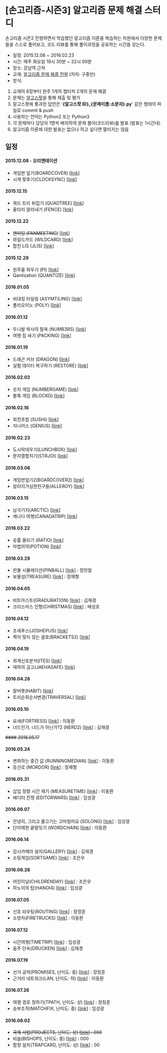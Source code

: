 # [손고리즘-시즌3] 알고리즘 문제 해결 스터디

손고리즘 시즌2 진행하면서 학습했던 알고리즘 이론을 복습하는 차원에서 다양한 문제들을 스스로 풀어보고, 코드 리뷰를 통해 풀이과정을 공유하는 시간을 갖는다.



- 일정: 2015.12.08 ~ 2016.02.23
- 시간: 매주 화요일 19시 30분 ~ 22시 00분
- 장소: 강남역 근처
- 교재: [알고리즘 문제 해결 전략](http://www.yes24.com/24/goods/8006522) (저자: 구종만)
- 방식:
 1. 교재의 6장부터 한주 1개의 챕터씩 2개의 문제 해결
 2. 문제는 [알고스팟](https://algospot.com)을 통해 제출 및 평가
 3. 알고스팟에 통과한 답안은 '**{알고스팟 ID}_{문제이름:소문자}.py**' 같은 형태의 파일로 commit &  push
 4. 사용하는 언어는 Python2 또는 Python3
 5. 각 문제마다 담당자 1명씩 배치하여 문제 풀이(코드리뷰)를 발표 (발표는 1시간내)
 6. 알고리즘 이론에 대한 발표는 없으나 하고 싶다면 말리지는 않음

## 일정
#### 2015.12.08 - 오리엔테이션
- 게임판 덮기(BOARDCOVER) [[link](https://algospot.com/judge/problem/read/BOARDCOVER)]
- 시계 맞추기(CLOCKSYNC) [[link](https://algospot.com/judge/problem/read/CLOCKSYNC)]

#### 2015.12.15
- 쿼드 트리 뒤집기 (QUADTREE) [[link](https://algospot.com/judge/problem/read/QUADTREE)]
- 울타리 잘라내기 (FENCE) [[link](https://algospot.com/judge/problem/read/FENCE)]

#### 2015.12.22
- ~~팬미팅 (FANMEETING)~~ [[link](https://algospot.com/judge/problem/read/FANMEETING)]
- 와일드카드 (WILDCARD) [[link](https://algospot.com/judge/problem/read/WILDCARD)]
- 합친 LIS (JLIS) [[link](https://algospot.com/judge/problem/read/JLIS)]

#### 2015.12.29
- 원주율 외우기 (PI) [[link](https://algospot.com/judge/problem/read/PI)]
- Qantization (QUANTIZE) [[link](https://algospot.com/judge/problem/read/QUANTIZE)]

#### 2016.01.05
- 비대칭 타일링 (ASYMTILING) [[link](https://algospot.com/judge/problem/read/ASYMTILING)]
- 폴리오미노 (POLY) [[link](https://algospot.com/judge/problem/read/POLY)]

#### 2016.01.12
- 두니발 박사의 탈옥 (NUMB3RS) [[link](https://algospot.com/judge/problem/read/NUMB3RS)]
- 여행 짐 싸기 (PACKING) [[link](https://algospot.com/judge/problem/read/PACKING)]

#### 2016.01.19
- 드래곤 커브 (DRAGON) [[link](https://algospot.com/judge/problem/read/DRAGON)]
- 실험 데이터 복구하기 (RESTORE) [[link](https://algospot.com/judge/problem/read/RESTORE)]

#### 2016.02.02
- 숫자 게임 (NUMBERGAME) [[link](https://algospot.com/judge/problem/read/NUMBERGAME)]
- 블록 게임 (BLOCKG) [[link](https://algospot.com/judge/problem/read/BLOCKG)]

#### 2016.02.16
- 회전초밥 (SUSHI) [[link](https://algospot.com/judge/problem/read/SUSHI)]
- 지니어스 (GENIUS) [[link](https://algospot.com/judge/problem/read/GENIUS)]

#### 2016.02.23
- 도시락데우기(LUNCHBOX) [[link](https://algospot.com/judge/problem/read/LUNCHBOX)]
- 문자열합치기(STRJOI) [[link](https://algospot.com/judge/problem/read/STRJOI)]

#### 2016.03.08
- 게임판덮기2(BOARDCOVER2) [[link](https://algospot.com/judge/problem/read/BOARDCOVER2)]
- 알러지가심한친구들(ALLERGY) [[link](https://algospot.com/judge/problem/read/ALLERGY)]

#### 2016.03.15
- 남극기지(ARCTIC) [[link](https://algospot.com/judge/problem/read/ARCTIC)]
- 캐나다 여행(CANADATRIP) [[link](https://algospot.com/judge/problem/read/CANADATRIP)]

#### 2016.03.22
- 승률 올리기 (RATIO) [[link](https://algospot.com/judge/problem/read/RATIO)]
- 마법의약(POTION) [[link](https://algospot.com/judge/problem/read/POTION)]

#### 2016.03.29
- 핀볼 시뮬레이션(PINBALL) [[link](https://algospot.com/judge/problem/read/PINBALL)] : 정민철
- 보물섬(TREASURE) [[link](https://algospot.com/judge/problem/read/TREASURE)] : 장재형

#### 2016.04.05
- 비트마스트(GRADURATION) [[link](https://algospot.com/judge/problem/read/GRADURATION)] : 김재경
- 크리스마스 인형(CHRISTMAS) [[link](https://algospot.com/judge/problem/read/CHRISTMAS)] : 배성호

#### 2016.04.12
- 조세푸스(JOSHEPUS) [[link](https://algospot.com/judge/problem/read/JOSHEPUS)]
- 짝이 맞지 않는 괄호(BRACKETS2) [[link](https://algospot.com/judge/problem/read/BRACKETS2)]

#### 2016.04.19
- 외계신호분석(ITES) [[link](https://algospot.com/judge/problem/read/ITES)]
- 재하의 금고(JAEHASAFE) [[link](https://algospot.com/judge/problem/read/JAEHASAFE)]

#### 2016.04.26
- 말버릇(HABIT) [[link](https://algospot.com/judge/problem/read/HABIT)]
- 트리순회순서변경(TRAVERSAL) [[link](https://algospot.com/judge/problem/read/TRAVERSAL)]

#### 2016.05.10
- 요새(FORTRESS) [[link](https://algospot.com/judge/problem/read/FORTRESS)] : 이동환 
- 너드인가, 너드가 아닌가?2 (NERD2) [[link](https://algospot.com/judge/problem/read/NERD2)] : 김재경

~~#### 2016.05.17~~
#### 2016.05.24
- 변화하는 중간 값 (RUNNINGMEDIAN) [[link](https://algospot.com/judge/problem/read/RUNNINGMEDIAN)] : 이동환 
- 등산로 (MORDOR) [[link](https://algospot.com/judge/problem/read/MORDOR)] : 장재형 

#### 2016.05.31
- 삽입 정렬 시간 재기 (MEASURETIME) [[link](https://algospot.com/judge/problem/read/MEASURETIME)] : 이동환 
- 에디터 전쟁 (EDITORWARS) [[link](https://algospot.com/judge/problem/read/EDITORWARS)] :  임성광

#### 2016.06.07
- 안녕히, 그리고 물고기는 고마웠어요 (SOLONG) [[link](https://algospot.com/judge/problem/read/SOLONG)] : 임성광 
- 단어제한 끝말잇기 (WORDCHAIN) [[link](https://algospot.com/judge/problem/read/WORDCHAIN)] : 이동환

#### 2016.06.14
- 감시카메라 설치(GALLERY) [[link](https://algospot.com/judge/problem/read/GALLERY)] : 김재경 
- 소팅게임(SORTGAME) [[link](https://algospot.com/judge/problem/read/SORTGAME)] : 조은우

#### 2016.06.28
- 어린이날(CHILDRENDAY) [[link](https://algospot.com/judge/problem/read/CHILDRENDAY)] : 조은우 
- 하노이의 탑(HANOI4) [[link](https://algospot.com/judge/problem/read/HANOI4)] : 임성광

#### 2016.07.05
- 신호 라우팅(ROUTING) [[link](https://algospot.com/judge/problem/read/ROUTING)] : 장정훈 
- 소방차(FIRETRUCKS) [[link](https://algospot.com/judge/problem/read/FIRETRUCKS)] : 이동환

#### 2016.07.12
- 시간여행(TIMETRIP) [[link](https://algospot.com/judge/problem/read/TIMETRIP)] : 임성광 
- 음주 단속(DRUCKEN) [[link](https://algospot.com/judge/problem/read/DRUNKEN)] : 김재경
 
#### 2016.07.19
- 선거 공약(PROMISES, 난이도: 중) [[link](https://algospot.com/judge/problem/read/PROMISES)] : 장정훈 
- 근거리 네트워크(LAN, 난이도: 하) [[link](https://algospot.com/judge/problem/read/LAN)] : 이동환

#### 2016.07.26
- 여행 경로 정하기(TPATH, 난이도: 상) [[link](https://algospot.com/judge/problem/read/TPATH)] : 장정훈 
- 승부조작(MATCHFIX, 난이도: 중) [[link](https://algospot.com/judge/problem/read/MATCHFIX)] : 임성광

#### 2016.08.02
- ~~국채 사업(PROJECTS, 난이도: 상) [[link](https://algospot.com/judge/problem/read/PROJECTS)] : 000~~ 
- 비숍(BISHOPS, 난이도: 중) [[link](https://algospot.com/judge/problem/read/BISHOPS)] : 000
- 함정 설치(TRAPCARD, 난이도: 상) [[link](https://algospot.com/judge/problem/read/TRAPCARD)] : 00
